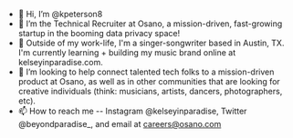 - 👋 Hi, I’m @kpeterson8
- 👀 I’m the Technical Recruiter at Osano, a mission-driven, fast-growing startup in the booming data privacy space!
- 🌱 Outside of my work-life, I'm a singer-songwriter based in Austin, TX. I'm currently learning + building my music brand online at kelseyinparadise.com. 
- 💞️ I’m looking to help connect talented tech folks to a mission-driven product at Osano, as well as in other communities that are looking for creative individuals (think: musicians, artists, dancers, photographers, etc).
- 📫 How to reach me -- Instagram @kelseyinparadise, Twitter @beyondparadise_, and email at careers@osano.com

<!---
kpeterson8/kpeterson8 is a ✨ special ✨ repository because its `README.md` (this file) appears on your GitHub profile.
You can click the Preview link to take a look at your changes.
--->
